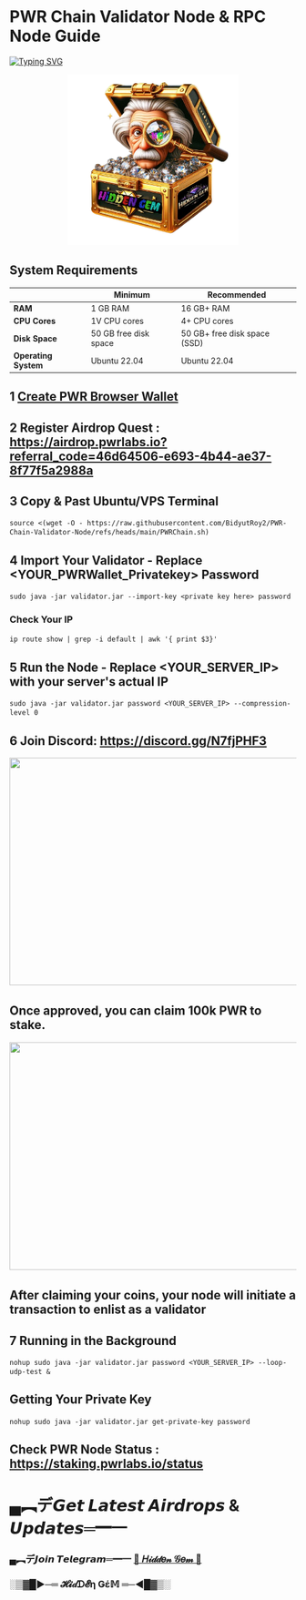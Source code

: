 # PWR Chain Validator Node & RPC Node Guide

[![Typing SVG](https://readme-typing-svg.demolab.com?font=Fira+Code&pause=1000&width=435&lines=Wellcome+To+HiddenGem)](https://git.io/typing-svg)

<p align="center">
<img src='https://github.com/BidyutRoy2/BidyutRoy2/blob/main/Logo_BG.png' style="width:300px;height:300px;">

## System Requirements

|                |       Minimum            |       Recommended            |
|----------------|--------------------------|------------------------------|
| **RAM**        | 1 GB RAM                 | 16 GB+ RAM                   |
| **CPU Cores**  | 1V CPU cores             | 4+ CPU cores                 |
| **Disk Space** | 50 GB free disk space    | 50 GB+ free disk space (SSD) |
| **Operating System** | Ubuntu 22.04       | Ubuntu 22.04                 |

## 1 [Create PWR Browser Wallet](https://chromewebstore.google.com/u/3/detail/pwr-wallet/kennjipeijpeengjlogfdjkiiadhbmjl)

## 2 Register Airdrop Quest : https://airdrop.pwrlabs.io?referral_code=46d64506-e693-4b44-ae37-8f77f5a2988a

## 3 Copy & Past Ubuntu/VPS Terminal
```
source <(wget -O - https://raw.githubusercontent.com/BidyutRoy2/PWR-Chain-Validator-Node/refs/heads/main/PWRChain.sh)
```

## 4 Import Your Validator - Replace <YOUR_PWRWallet_Privatekey> Password
```
sudo java -jar validator.jar --import-key <private key here> password
```

### Check Your IP 
```
ip route show | grep -i default | awk '{ print $3}'
```

## 5 Run the Node - Replace <YOUR_SERVER_IP> with your server's actual IP
```
sudo java -jar validator.jar password <YOUR_SERVER_IP> --compression-level 0
```

## 6 Join Discord: https://discord.gg/N7fjPHF3
  
<p align="center">
<img src='https://github.com/user-attachments/assets/03404769-d35b-424f-a720-9dca4d8c7a11' style="width:800px;height:400px;">
</p>

## Once approved, you can claim 100k PWR to stake.

<p align="center">
<img src='https://github.com/user-attachments/assets/448d2a2a-b8c0-4f0a-9c26-79264474d978' style="width:800px;height:400px;">
</p>
  
## After claiming your coins, your node will initiate a transaction to enlist as a validator

## 7 Running in the Background
```
nohup sudo java -jar validator.jar password <YOUR_SERVER_IP> --loop-udp-test &
```

## Getting Your Private Key
```
nohup sudo java -jar validator.jar get-private-key password
```

## Check PWR Node Status : https://staking.pwrlabs.io/status

# ▄︻デ𝙂𝙚𝙩 𝙇𝙖𝙩𝙚𝙨𝙩 𝘼𝙞𝙧𝙙𝙧𝙤𝙥𝙨 & 𝙐𝙥𝙙𝙖𝙩𝙚𝙨═━一

### ▄︻デ𝙅𝙤𝙞𝙣 𝙏𝙚𝙡𝙚𝙜𝙧𝙖𝙢═━一 [🎀  𝐻𝒾𝒹𝒹𝑒𝓃 𝒢𝑒𝓂  🎀](https://t.me/hiddengemnews) 

### ░▒▓█►─═  𝓗𝓲𝒹ᗪ𝓔η Ǥέ𝕄 ═─◄█▓▒░
